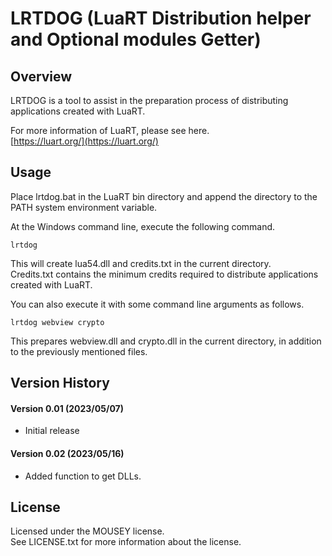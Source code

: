 LRTDOG (LuaRT Distribution helper and Optional modules Getter)
==============================================================

Overview
--------

LRTDOG is a tool to assist in the preparation process of distributing applications created with LuaRT.  

For more information of LuaRT, please see here.  
[https://luart.org/](https://luart.org/)  

Usage
-----

Place lrtdog.bat in the LuaRT bin directory and append the directory to the PATH system environment variable.  

At the Windows command line, execute the following command.  
```
lrtdog
```
This will create lua54.dll and credits.txt in the current directory.  
Credits.txt contains the minimum credits required to distribute applications created with LuaRT.  

You can also execute it with some command line arguments as follows.  
```
lrtdog webview crypto
```
This prepares webview.dll and crypto.dll in the current directory, in addition to the previously mentioned files.  

Version History
---------------

#### Version 0.01 (2023/05/07)

* Initial release

#### Version 0.02 (2023/05/16)

* Added function to get DLLs.

License
-------

Licensed under the MOUSEY license.  
See LICENSE.txt for more information about the license.  
